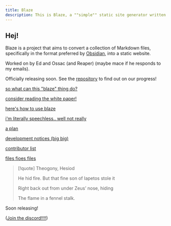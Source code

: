 ```yaml
---
title: Blaze
description: This is Blaze, a ""simple"" static site generator written in Rust
---
```


## Hej!

Blaze is a project that aims to convert a collection of Markdown files, specifically in the format preferred by [Obsidian](https://obsidian.md/), into a static website.

Worked on by Ed and Ossac (and Reaper) (maybe mace if he responds to my emails).

Officially releasing soon. See the [repository](https://github.com/EddieTheEd/Blaze) to find out on our progress!

[so what can this "blaze" thing do?](showcase.md)

[consider reading the white paper!](whitepaper.md)

[here's how to use blaze](setup/prerequisites.md)

[i'm literally speechless.. well not really](amazing.md)

[a plan](plan.md)

[development notices (big big)](devnotes.md)

[contributor list](contributors.md)

[files fioes files](filesystem.md)

> [!quote] Theogony, Hesiod
>
> He hid fire. But that fine son of Iapetos stole it
>
> Right back out from under Zeus’ nose, hiding
>
> The flame in a fennel stalk.

Soon releasing!

([Join the discord!!!!](https://discord.gg/xJJeASEeAv))

